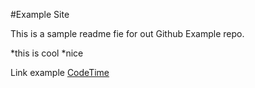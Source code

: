 #Example Site

This is a sample readme fie for out Github Example repo.

*this is cool
*nice

Link example
[CodeTime](https://www.codetime.io)